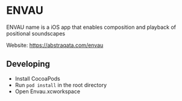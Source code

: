 # ENVAU

ENVAU name is a iOS app that enables composition and playback of positional soundscapes

Website: https://abstraqata.com/envau


## Developing
* Install CocoaPods
* Run ```pod install``` in the root directory
* Open Envau.xcworkspace
